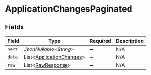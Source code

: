 # ApplicationChangesPaginated


## Fields

| Field                                                                      | Type                                                                       | Required                                                                   | Description                                                                |
| -------------------------------------------------------------------------- | -------------------------------------------------------------------------- | -------------------------------------------------------------------------- | -------------------------------------------------------------------------- |
| `next`                                                                     | *JsonNullable\<String>*                                                    | :heavy_minus_sign:                                                         | N/A                                                                        |
| `data`                                                                     | List\<[ApplicationChanges](../../models/components/ApplicationChanges.md)> | :heavy_minus_sign:                                                         | N/A                                                                        |
| `raw`                                                                      | List\<[RawResponse](../../models/components/RawResponse.md)>               | :heavy_minus_sign:                                                         | N/A                                                                        |